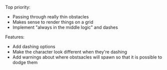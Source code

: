 Top priority:
- Passing through really thin obstacles
- Makes sense to render things on a grid
- Implement "always in the middle logic" and dashes

Features:
- Add dashing options
- Make the character look different when they're dashing 
- Add warnings about where obstsacles will spawn so that it is possible to dodge them
